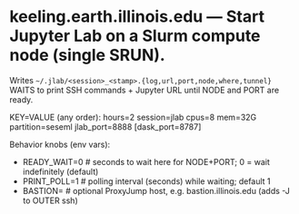 # keeling.earth.illinois.edu — Start Jupyter Lab on a Slurm compute node (single SRUN).
Writes `~/.jlab/<session>_<stamp>.{log,url,port,node,where,tunnel}`
WAITS to print SSH commands + Jupyter URL until NODE and PORT are ready.

 KEY=VALUE (any order):
   hours=2 session=jlab cpus=8 mem=32G partition=seseml jlab_port=8888 [dask_port=8787]

Behavior knobs (env vars):
-   READY_WAIT=0   # seconds to wait here for NODE+PORT; 0 = wait indefinitely (default)
-   PRINT_POLL=1   # polling interval (seconds) while waiting; default 1
-   BASTION=       # optional ProxyJump host, e.g. bastion.illinois.edu (adds -J to OUTER ssh)
